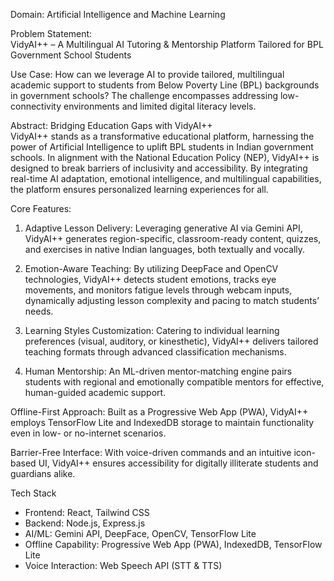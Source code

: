 Domain: Artificial Intelligence and Machine Learning

Problem Statement:  
VidyAI++ – A Multilingual AI Tutoring & Mentorship Platform Tailored for BPL Government School Students

Use Case:
How can we leverage AI to provide tailored, multilingual academic support to students from Below Poverty Line (BPL) backgrounds in government schools? The challenge encompasses addressing low-connectivity environments and limited digital literacy levels.



Abstract: Bridging Education Gaps with VidyAI++  
VidyAI++ stands as a transformative educational platform, harnessing the power of Artificial Intelligence to uplift BPL students in Indian government schools. In alignment with the National Education Policy (NEP), VidyAI++ is designed to break barriers of inclusivity and accessibility. By integrating real-time AI adaptation, emotional intelligence, and multilingual capabilities, the platform ensures personalized learning experiences for all.

Core Features:
1. Adaptive Lesson Delivery:
   Leveraging generative AI via Gemini API, VidyAI++ generates region-specific, classroom-ready content, quizzes, and exercises in native Indian languages, both textually and vocally.

2. Emotion-Aware Teaching:
   By utilizing DeepFace and OpenCV technologies, VidyAI++ detects student emotions, tracks eye movements, and monitors fatigue levels through webcam inputs, dynamically adjusting lesson complexity and pacing to match students’ needs.

3. Learning Styles Customization:
   Catering to individual learning preferences (visual, auditory, or kinesthetic), VidyAI++ delivers tailored teaching formats through advanced classification mechanisms.

4. Human Mentorship:
   An ML-driven mentor-matching engine pairs students with regional and emotionally compatible mentors for effective, human-guided academic support.

Offline-First Approach:
Built as a Progressive Web App (PWA), VidyAI++ employs TensorFlow Lite and IndexedDB storage to maintain functionality even in low- or no-internet scenarios.

Barrier-Free Interface:
With voice-driven commands and an intuitive icon-based UI, VidyAI++ ensures accessibility for digitally illiterate students and guardians alike.



Tech Stack  
- Frontend: React, Tailwind CSS  
- Backend: Node.js, Express.js  
- AI/ML: Gemini API, DeepFace, OpenCV, TensorFlow Lite  
- Offline Capability: Progressive Web App (PWA), IndexedDB, TensorFlow Lite  
- Voice Interaction: Web Speech API (STT & TTS)
